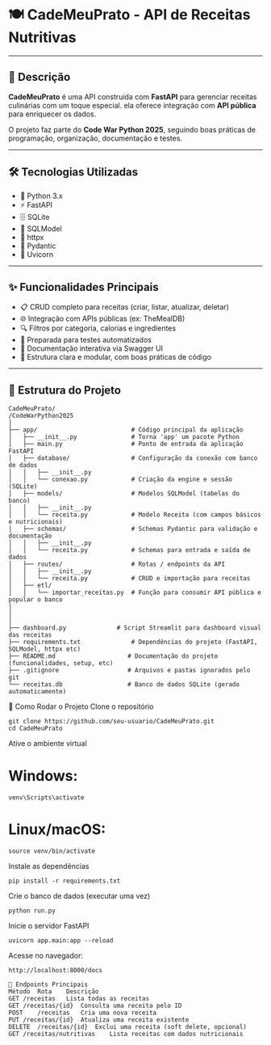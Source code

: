 # 🍽️ CadeMeuPrato - API de Receitas Nutritivas

---

## 📖 Descrição

**CadeMeuPrato** é uma API construída com **FastAPI** para gerenciar receitas culinárias com um toque especial.
ela oferece integração com **API pública** para enriquecer os dados.

O projeto faz parte do **Code War Python 2025**, seguindo boas práticas de programação, organização, documentação e testes.

---

## 🛠️ Tecnologias Utilizadas

- 🐍 Python 3.x  
- ⚡ FastAPI  
- 🗄️ SQLite  
- 🔗 SQLModel  
- 📡 httpx  
- 🔧 Pydantic  
- 🚀 Uvicorn  

---

## ✨ Funcionalidades Principais

- 📋 CRUD completo para receitas (criar, listar, atualizar, deletar)    
- 🌐 Integração com APIs públicas (ex: TheMealDB)  
- 🔍 Filtros por categoria, calorias e ingredientes  
- 🧪 Preparada para testes automatizados  
- 📄 Documentação interativa via Swagger UI  
- 🧠 Estrutura clara e modular, com boas práticas de código  

---

## 📂 Estrutura do Projeto

```text
CadeMeuPrato/
/CodeWarPython2025
│
├── app/                          # Código principal da aplicação
│   ├── __init__.py               # Torna 'app' um pacote Python
│   ├── main.py                   # Ponto de entrada da aplicação FastAPI
│   ├── database/                 # Configuração da conexão com banco de dados
│   │   ├── __init__.py
│   │   └── conexao.py            # Criação da engine e sessão (SQLite)
│   ├── models/                   # Modelos SQLModel (tabelas do banco)
│   │   ├── __init__.py
│   │   └── receita.py            # Modelo Receita (com campos básicos e nutricionais)
│   ├── schemas/                  # Schemas Pydantic para validação e documentação
│   │   ├── __init__.py
│   │   └── receita.py            # Schemas para entrada e saída de dados
│   ├── routes/                   # Rotas / endpoints da API
│   │   ├── __init__.py
│   │   └── receita.py            # CRUD e importação para receitas
│   ├── etl/        
│   │   └── importar_receitas.py  # Função para consumir API pública e popular o banco
│                    
│
│
├── dashboard.py              # Script Streamlit para dashboard visual das receitas
├── requirements.txt              # Dependências do projeto (FastAPI, SQLModel, httpx etc)
├── README.md                    # Documentação do projeto (funcionalidades, setup, etc)
├── .gitignore                   # Arquivos e pastas ignorados pelo git
└── receitas.db                  # Banco de dados SQLite (gerado automaticamente)
```

🚀 Como Rodar o Projeto
Clone o repositório
```
git clone https://github.com/seu-usuario/CadeMeuPrato.git
cd CadeMeuPrato
```
Ative o ambiente virtual

# Windows:
```
venv\Scripts\activate
```

# Linux/macOS:
```
source venv/bin/activate
```
Instale as dependências
```
pip install -r requirements.txt
```
Crie o banco de dados (executar uma vez)
```
python run.py
```
Inicie o servidor FastAPI

```
uvicorn app.main:app --reload
```
Acesse no navegador:

```
http://localhost:8000/docs
```
```text
🔧 Endpoints Principais
Método	Rota	Descrição
GET	/receitas	Lista todas as receitas
GET	/receitas/{id}	Consulta uma receita pelo ID
POST	/receitas	Cria uma nova receita
PUT	/receitas/{id}	Atualiza uma receita existente
DELETE	/receitas/{id}	Exclui uma receita (soft delete, opcional)
GET	/receitas/nutritivas	Lista receitas com dados nutricionais
```
